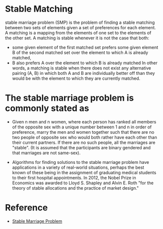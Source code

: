 Stable Matching
=========

stable marriage problem (SMP) is the problem of finding a stable matching between two sets of elements given a set of preferences for each element. A matching is a mapping from the elements of one set to the elements of the other set. A matching is stable whenever it is not the case that both:

* some given element  of the first matched set prefers some given element B of the second matched set over the element to which A is already matched, 
* B also prefers A over the element to which B is already matched
In other words, a matching is stable when there does not exist any alternative pairing (A, B) in which both A and B are individually better off than they would be with the element to which they are currently matched.

The stable marriage problem is commonly stated as
=============
* Given n men and n women, where each person has ranked all members of the opposite sex with a unique number between 1 and n in order of preference, marry the men and women together such that there are no two people of opposite sex who would both rather have each other than their current partners. If there are no such people, all the marriages are "stable". (It is assumed that the participants are binary gendered and that marriages are not same-sex).

* Algorithms for finding solutions to the stable marriage problem have applications in a variety of real-world situations, perhaps the best known of these being in the assignment of graduating medical students to their first hospital appointments. In 2012, the Nobel Prize in Economics was awarded to Lloyd S. Shapley and Alvin E. Roth "for the theory of stable allocations and the practice of market design."

Reference
===========
* [Stable Marriage Problem](http://en.wikipedia.org/wiki/Stable_marriage_problem)
